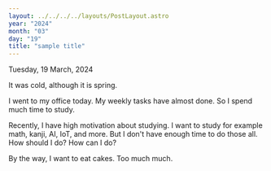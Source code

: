 ```yaml
---
layout: ../../../../layouts/PostLayout.astro
year: "2024"
month: "03"
day: "19"
title: "sample title"
---
```


Tuesday, 19 March, 2024

It was cold, although it is spring.

I went to my office today. My weekly tasks have almost done. So I spend much time to study.

Recently, I have high motivation about studying. I want to study for example math, kanji, AI, IoT, and more. But I don't have enough time to do those all. How should I do? How can I do?

By the way, I want to eat cakes. Too much much.